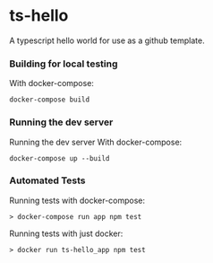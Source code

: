 # ts-hello

A typescript hello world for use as a github template.


### Building for local testing

With docker-compose:
```
docker-compose build
```

### Running the dev server

Running the dev server With docker-compose:
```
docker-compose up --build
```

### Automated Tests

Running tests with docker-compose:
```
> docker-compose run app npm test
```

Running tests with just docker:
```
> docker run ts-hello_app npm test
```
